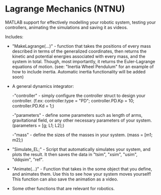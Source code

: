# Lagrange Mechanics (NTNU)
MATLAB support for effectively modelling your robotic system, testing your controllers, animating the simulations and saving it as videos.

Includes:
- "MakeLagrange(...)" - function that takes the positions of every mass described in terms of the generalized coordinates, then returns the kinetic and potential energies associated with every mass, and the system in total. Though, most importantly, it returns the Euler-Lagrange equations of motion. (see: "Inertia Wheel Pendulum" for an example of how to include inertia. Automatic inertia functionality will be added soon)

- A general dynamics integrator:

    -"controller" - simply configure the controller struct to design your controller. (f.ex: controller.type = "PD"; controller.PD.Kp = 10; controller.PD.Kd = 1;)

    -"parameters" - define some parameters such as length of arms, gravitational field, or any other necessary parameters of your system. (parameters = [g; L1; L2];)

    -"mass"       - define the sizes of the masses in your system. (mass = [m1; m2];)

- "Simulate_EL;" - Script that automatically simulates your system, and plots the result. It then saves the data in "tsim", "xsim", "usim", "ddqsim", "ref".

- "Animate(...)" - Function that takes in the some object that you define, and animates them. Use this to see how your system moves yourself! This function can also save the animation as a video.

- Some other functions that are relevant for robotics.
